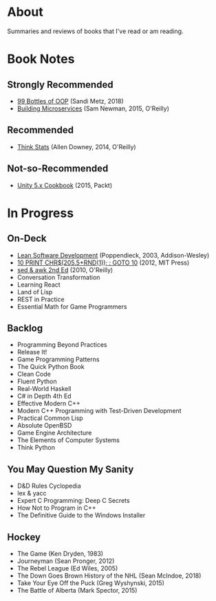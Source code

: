 # About

Summaries and reviews of books that I've read or am reading.

# Book Notes

## Strongly Recommended

* [99 Bottles of OOP](./99-bottles-of-oop.md) (Sandi Metz, 2018)
* [Building Microservices](./building-microservices.md) (Sam Newman, 2015, O'Reilly)

## Recommended

* [Think Stats](./think-stats.md) (Allen Downey, 2014, O'Reilly)

## Not-so-Recommended

* [Unity 5.x Cookbook](./unity-5x-cookbook.md) (2015, Packt)

# In Progress

## On-Deck

* [Lean Software Development](./lean-software-development.md) (Poppendieck, 2003, Addison-Wesley)
* [10 PRINT CHR$(205.5+RND(1)); : GOTO 10](./10-print.md) (2012, MIT Press)
* [sed & awk 2nd Ed](./sed-awk.md) (2010, O'Reilly)
* Conversation Transformation
* Learning React
* Land of Lisp
* REST in Practice
* Essential Math for Game Programmers

## Backlog

* Programming Beyond Practices
* Release It!
* Game Programming Patterns
* The Quick Python Book
* Clean Code
* Fluent Python
* Real-World Haskell
* C# in Depth 4th Ed
* Effective Modern C++
* Modern C++ Programming with Test-Driven Development
* Practical Common Lisp
* Absolute OpenBSD
* Game Engine Architecture
* The Elements of Computer Systems
* Think Python

## You May Question My Sanity

* D&D Rules Cyclopedia
* lex & yacc
* Expert C Programming: Deep C Secrets
* How Not to Program in C++
* The Definitive Guide to the Windows Installer

## Hockey

* The Game (Ken Dryden, 1983)
* Journeyman (Sean Pronger, 2012)
* The Rebel League (Ed Wiles, 2005)
* The Down Goes Brown History of the NHL (Sean McIndoe, 2018)
* Take Your Eye Off the Puck (Greg Wyshynski, 2015)
* The Battle of Alberta (Mark Spector, 2015)
